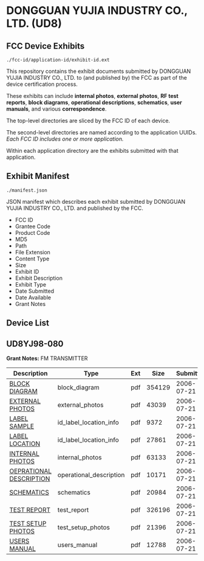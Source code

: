 # DONGGUAN YUJIA INDUSTRY CO., LTD. (UD8)
## FCC Device Exhibits

```
./fcc-id/application-id/exhibit-id.ext
```

This repository contains the exhibit documents submitted by DONGGUAN YUJIA INDUSTRY CO., LTD. to (and published by) the FCC as part of the device certification process.

These exhibits can include **internal photos**, **external photos**, **RF test reports**, **block diagrams**, **operational descriptions**, **schematics**, **user manuals**, and various **correspondence**.

The top-level directories are sliced by the FCC ID of each device.

The second-level directories are named according to the application UUIDs. *Each FCC ID includes one or more application.*

Within each application directory are the exhibits submitted with that application. 

## Exhibit Manifest

```
./manifest.json
```

JSON manifest which describes each exhibit submitted by DONGGUAN YUJIA INDUSTRY CO., LTD. and published by the FCC.

- FCC ID
- Grantee Code
- Product Code
- MD5
- Path
- File Extension
- Content Type
- Size
- Exhibit ID
- Exhibit Description
- Exhibit Type
- Date Submitted
- Date Available
- Grant Notes

## Device List
## UD8YJ98-080
**Grant Notes:** FM TRANSMITTER

| Description | Type | Ext | Size | Submitted | Available |
| ----------- | ---- | --- | ---- | --------- | --------- |
| [BLOCK DIAGRAM](UD8YJ98-080/1d6beff283ffe130a9ee6daf4d2a5aeb/684827.pdf) | block_diagram | pdf | 354129 | 2006-07-21 | 2006-07-21 |
| [EXTERNAL PHOTOS](UD8YJ98-080/1d6beff283ffe130a9ee6daf4d2a5aeb/684829.pdf) | external_photos | pdf | 43039 | 2006-07-21 | 2006-07-21 |
| [LABEL SAMPLE](UD8YJ98-080/1d6beff283ffe130a9ee6daf4d2a5aeb/684830.pdf) | id_label_location_info | pdf | 9372 | 2006-07-21 | 2006-07-21 |
| [LABEL LOCATION](UD8YJ98-080/1d6beff283ffe130a9ee6daf4d2a5aeb/684831.pdf) | id_label_location_info | pdf | 27861 | 2006-07-21 | 2006-07-21 |
| [INTERNAL PHOTOS](UD8YJ98-080/1d6beff283ffe130a9ee6daf4d2a5aeb/684832.pdf) | internal_photos | pdf | 63133 | 2006-07-21 | 2006-07-21 |
| [OEPRATIONAL DESCRIPTION](UD8YJ98-080/1d6beff283ffe130a9ee6daf4d2a5aeb/684828.pdf) | operational_description | pdf | 10171 | 2006-07-21 | 2006-07-21 |
| [SCHEMATICS](UD8YJ98-080/1d6beff283ffe130a9ee6daf4d2a5aeb/684833.pdf) | schematics | pdf | 20984 | 2006-07-21 | 2006-07-21 |
| [TEST REPORT](UD8YJ98-080/1d6beff283ffe130a9ee6daf4d2a5aeb/684835.pdf) | test_report | pdf | 326196 | 2006-07-21 | 2006-07-21 |
| [TEST SETUP PHOTOS](UD8YJ98-080/1d6beff283ffe130a9ee6daf4d2a5aeb/684834.pdf) | test_setup_photos | pdf | 21396 | 2006-07-21 | 2006-07-21 |
| [USERS MANUAL](UD8YJ98-080/1d6beff283ffe130a9ee6daf4d2a5aeb/684836.pdf) | users_manual | pdf | 12788 | 2006-07-21 | 2006-07-21 |
